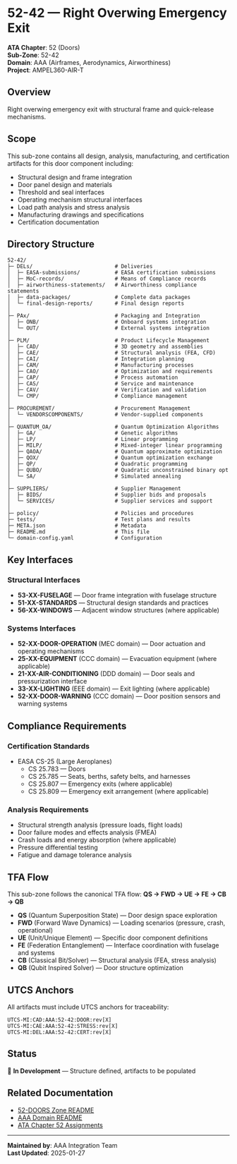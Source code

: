 # 52-42 — Right Overwing Emergency Exit

**ATA Chapter**: 52 (Doors)  
**Sub-Zone**: 52-42  
**Domain**: AAA (Airframes, Aerodynamics, Airworthiness)  
**Project**: AMPEL360-AIR-T

## Overview

Right overwing emergency exit with structural frame and quick-release mechanisms.

## Scope

This sub-zone contains all design, analysis, manufacturing, and certification artifacts for this door component including:
- Structural design and frame integration
- Door panel design and materials
- Threshold and seal interfaces
- Operating mechanism structural interfaces
- Load path analysis and stress analysis
- Manufacturing drawings and specifications
- Certification documentation

## Directory Structure

```
52-42/
├─ DELs/                          # Deliveries
│  ├─ EASA-submissions/           # EASA certification submissions
│  ├─ MoC-records/                # Means of Compliance records
│  ├─ airworthiness-statements/   # Airworthiness compliance statements
│  ├─ data-packages/              # Complete data packages
│  └─ final-design-reports/       # Final design reports
│
├─ PAx/                           # Packaging and Integration
│  ├─ ONB/                        # Onboard systems integration
│  └─ OUT/                        # External systems integration
│
├─ PLM/                           # Product Lifecycle Management
│  ├─ CAD/                        # 3D geometry and assemblies
│  ├─ CAE/                        # Structural analysis (FEA, CFD)
│  ├─ CAI/                        # Integration planning
│  ├─ CAM/                        # Manufacturing processes
│  ├─ CAO/                        # Optimization and requirements
│  ├─ CAP/                        # Process automation
│  ├─ CAS/                        # Service and maintenance
│  ├─ CAV/                        # Verification and validation
│  └─ CMP/                        # Compliance management
│
├─ PROCUREMENT/                   # Procurement Management
│  └─ VENDORSCOMPONENTS/          # Vendor-supplied components
│
├─ QUANTUM_OA/                    # Quantum Optimization Algorithms
│  ├─ GA/                         # Genetic algorithms
│  ├─ LP/                         # Linear programming
│  ├─ MILP/                       # Mixed-integer linear programming
│  ├─ QAOA/                       # Quantum approximate optimization
│  ├─ QOX/                        # Quantum optimization exchange
│  ├─ QP/                         # Quadratic programming
│  ├─ QUBO/                       # Quadratic unconstrained binary opt
│  └─ SA/                         # Simulated annealing
│
├─ SUPPLIERS/                     # Supplier Management
│  ├─ BIDS/                       # Supplier bids and proposals
│  └─ SERVICES/                   # Supplier services and support
│
├─ policy/                        # Policies and procedures
├─ tests/                         # Test plans and results
├─ META.json                      # Metadata
├─ README.md                      # This file
└─ domain-config.yaml             # Configuration
```

## Key Interfaces

### Structural Interfaces
- **53-XX-FUSELAGE** — Door frame integration with fuselage structure
- **51-XX-STANDARDS** — Structural design standards and practices
- **56-XX-WINDOWS** — Adjacent window structures (where applicable)

### Systems Interfaces
- **52-XX-DOOR-OPERATION** (MEC domain) — Door actuation and operating mechanisms
- **25-XX-EQUIPMENT** (CCC domain) — Evacuation equipment (where applicable)
- **21-XX-AIR-CONDITIONING** (DDD domain) — Door seals and pressurization interface
- **33-XX-LIGHTING** (EEE domain) — Exit lighting (where applicable)
- **52-XX-DOOR-WARNING** (CCC domain) — Door position sensors and warning systems

## Compliance Requirements

### Certification Standards
- EASA CS-25 (Large Aeroplanes)
  - CS 25.783 — Doors
  - CS 25.785 — Seats, berths, safety belts, and harnesses
  - CS 25.807 — Emergency exits (where applicable)
  - CS 25.809 — Emergency exit arrangement (where applicable)

### Analysis Requirements
- Structural strength analysis (pressure loads, flight loads)
- Door failure modes and effects analysis (FMEA)
- Crash loads and energy absorption (where applicable)
- Pressure differential testing
- Fatigue and damage tolerance analysis

## TFA Flow

This sub-zone follows the canonical TFA flow:
**QS → FWD → UE → FE → CB → QB**

- **QS** (Quantum Superposition State) — Door design space exploration
- **FWD** (Forward Wave Dynamics) — Loading scenarios (pressure, crash, operational)
- **UE** (Unit/Unique Element) — Specific door component definitions
- **FE** (Federation Entanglement) — Interface coordination with fuselage and systems
- **CB** (Classical Bit/Solver) — Structural analysis (FEA, stress analysis)
- **QB** (Qubit Inspired Solver) — Door structure optimization

## UTCS Anchors

All artifacts must include UTCS anchors for traceability:
```
UTCS-MI:CAD:AAA:52-42:DOOR:rev[X]
UTCS-MI:CAE:AAA:52-42:STRESS:rev[X]
UTCS-MI:DEL:AAA:52-42:CERT:rev[X]
```

## Status

🚧 **In Development** — Structure defined, artifacts to be populated

## Related Documentation

- [52-DOORS Zone README](../../README.md)
- [AAA Domain README](../../../../README.md)
- [ATA Chapter 52 Assignments](../../../../../../../1-DIMENSIONS/CANONICAL-TAXONOMY/ata-chapters.csv)

---

**Maintained by**: AAA Integration Team  
**Last Updated**: 2025-01-27
